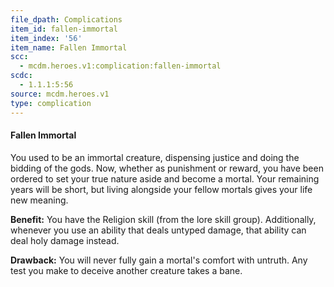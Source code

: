 ```yaml
---
file_dpath: Complications
item_id: fallen-immortal
item_index: '56'
item_name: Fallen Immortal
scc:
  - mcdm.heroes.v1:complication:fallen-immortal
scdc:
  - 1.1.1:5:56
source: mcdm.heroes.v1
type: complication
---
```


#### Fallen Immortal

You used to be an immortal creature, dispensing justice and doing the bidding of the gods. Now, whether as punishment or reward, you have been ordered to set your true nature aside and become a mortal. Your remaining years will be short, but living alongside your fellow mortals gives your life new meaning.

**Benefit:** You have the Religion skill (from the lore skill group). Additionally, whenever you use an ability that deals untyped damage, that ability can deal holy damage instead.

**Drawback:** You will never fully gain a mortal's comfort with untruth. Any test you make to deceive another creature takes a bane.

